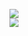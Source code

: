 [![](https://img.shields.io/badge/Made%20With-Github%20Spray-lightgrey.svg?style=for-the-badge&logo=github)](https://github.com/Annihil/github-spray#923)  
[![](https://i.imgur.com/2DrTn0Z.gif)](https://github.com/Annihil/github-spray)